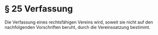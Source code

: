# § 25 Verfassung
Die Verfassung eines rechtsfähigen Vereins wird, soweit sie nicht auf den nachfolgenden Vorschriften beruht, durch die Vereinssatzung bestimmt.
